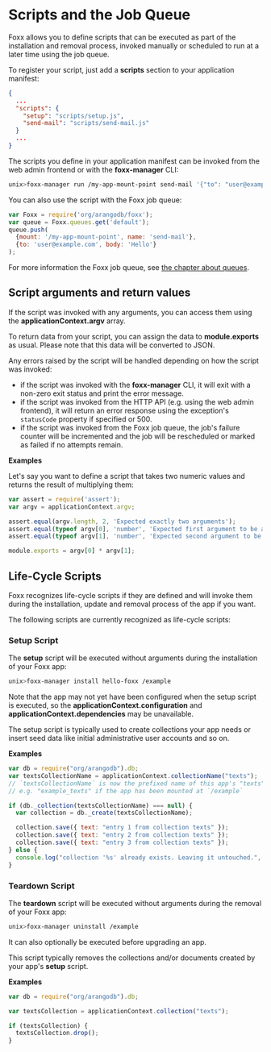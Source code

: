 Scripts and the Job Queue
=========================

Foxx allows you to define scripts that can be executed as part of the installation and removal process, invoked manually or scheduled to run at a later time using the job queue.

To register your script, just add a **scripts** section to your application manifest:

```json
{
  ...
  "scripts": {
    "setup": "scripts/setup.js",
    "send-mail": "scripts/send-mail.js"
  }
  ...
}
```

The scripts you define in your application manifest can be invoked from the web admin frontend or with the **foxx-manager** CLI:

```sh
unix>foxx-manager run /my-app-mount-point send-mail '{"to": "user@example.com", "body": "Hello"}'
```

You can also use the script with the Foxx job queue:

```js
var Foxx = require('org/arangodb/foxx');
var queue = Foxx.queues.get('default');
queue.push(
  {mount: '/my-app-mount-point', name: 'send-mail'},
  {to: 'user@example.com', body: 'Hello'}
);
```

For more information the Foxx job queue, see [the chapter about queues](./Queues.md).

Script arguments and return values
----------------------------------

If the script was invoked with any arguments, you can access them using the **applicationContext.argv** array.

To return data from your script, you can assign the data to **module.exports** as usual. Please note that this data will be converted to JSON.

Any errors raised by the script will be handled depending on how the script was invoked:

* if the script was invoked with the **foxx-manager** CLI, it will exit with a non-zero exit status and print the error message.
* if the script was invoked from the HTTP API (e.g. using the web admin frontend), it will return an error response using the exception's `statusCode` property if specified or 500.
* if the script was invoked from the Foxx job queue, the job's failure counter will be incremented and the job will be rescheduled or marked as failed if no attempts remain.

**Examples**

Let's say you want to define a script that takes two numeric values and returns the result of multiplying them:

```js
var assert = require('assert');
var argv = applicationContext.argv;

assert.equal(argv.length, 2, 'Expected exactly two arguments');
assert.equal(typeof argv[0], 'number', 'Expected first argument to be a number');
assert.equal(typeof argv[1], 'number', 'Expected second argument to be a number');

module.exports = argv[0] * argv[1];
```

Life-Cycle Scripts
------------------

Foxx recognizes life-cycle scripts if they are defined and will invoke them during the installation, update and removal process of the app if you want.

The following scripts are currently recognized as life-cycle scripts:

### Setup Script

The **setup** script will be executed without arguments during the installation of your Foxx app:

```sh
unix>foxx-manager install hello-foxx /example
```

Note that the app may not yet have been configured when the setup script is executed, so the **applicationContext.configuration** and **applicationContext.dependencies** may be unavailable.

The setup script is typically used to create collections your app needs or insert seed data like initial administrative user accounts and so on.

**Examples**

```js
var db = require("org/arangodb").db;
var textsCollectionName = applicationContext.collectionName("texts");
// `textsCollectionName` is now the prefixed name of this app's "texts" collection.
// e.g. "example_texts" if the app has been mounted at `/example`

if (db._collection(textsCollectionName) === null) {
  var collection = db._create(textsCollectionName);

  collection.save({ text: "entry 1 from collection texts" });
  collection.save({ text: "entry 2 from collection texts" });
  collection.save({ text: "entry 3 from collection texts" });
} else {
  console.log("collection '%s' already exists. Leaving it untouched.", texts);
}
```

### Teardown Script

The **teardown** script will be executed without arguments during the removal of your Foxx app:

```sh
unix>foxx-manager uninstall /example
````

It can also optionally be executed before upgrading an app.

This script typically removes the collections and/or documents created by your app's **setup** script.

**Examples**

```js
var db = require("org/arangodb").db;

var textsCollection = applicationContext.collection("texts");

if (textsCollection) {
  textsCollection.drop();
}
```